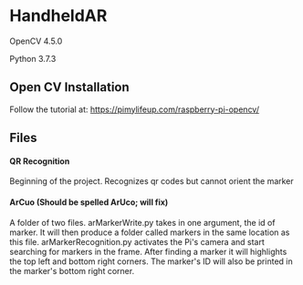 # HandheldAR

OpenCV 4.5.0

Python 3.7.3

## Open CV Installation
Follow the tutorial at:
https://pimylifeup.com/raspberry-pi-opencv/

## Files
#### QR Recognition
Beginning of the project. Recognizes qr codes but cannot orient the marker

#### ArCuo (Should be spelled ArUco; will fix)
A folder of two files.
arMarkerWrite.py takes in one argument, the id of marker. It will then produce a folder called markers in the same location as this file.
arMarkerRecognition.py activates the Pi's camera and start searching for markers in the frame. After finding a marker it will highlights the top left and bottom right corners. The marker's ID will also be printed in the marker's bottom right corner.                             
